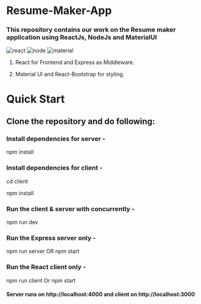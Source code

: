 # Resume-Maker-App
### This repository contains our work on the Resume maker application using ReactJs, NodeJs and MaterialUI 

![react](https://user-images.githubusercontent.com/53760244/117580328-18985c80-b115-11eb-8a8d-159d00e79e2d.JPG)
![node](https://user-images.githubusercontent.com/53760244/117580326-17ffc600-b115-11eb-9e59-67cc7a51d485.JPG)
![material](https://user-images.githubusercontent.com/53760244/117580324-16360280-b115-11eb-9990-ef5c36bd4c76.JPG)

1. React for Frontend and Express as Middleware.

2. Material UI and React-Bootstrap for styling.

# Quick Start
## Clone the repository and do following:

### Install dependencies for server - 
  npm install

### Install dependencies for client - 
  cd client
  
  npm install

### Run the client & server with concurrently -
  npm run dev

### Run the Express server only - 
  npm run server OR npm start

### Run the React client only - 
  npm run client Or npm start

#### Server runs on http://localhost:4000 and client on http://localhost:3000
